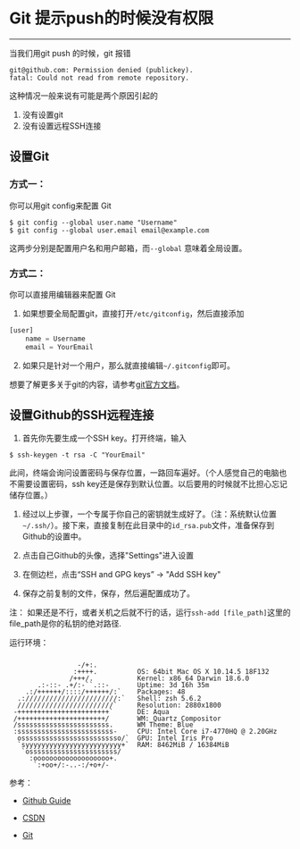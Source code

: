 # Git 提示push的时候没有权限
<hr>

当我们用git push 的时候，git 报错
```
git@github.com: Permission denied (publickey).
fatal: Could not read from remote repository.
```
这种情况一般来说有可能是两个原因引起的
1. 没有设置git
2. 没有设置远程SSH连接

## 设置Git
### 方式一：
你可以用git config来配置 Git
```shell
$ git config --global user.name "Username"
$ git config --global user.email email@example.com
```
这两步分别是配置用户名和用户邮箱，而``` --global ``` 意味着全局设置。

### 方式二：
你可以直接用编辑器来配置 Git
1. 如果想要全局配置git，直接打开```/etc/gitconfig```，然后直接添加


```js
[user]
    name = Username
    email = YourEmail
```
2. 如果只是针对一个用户，那么就直接编辑```~/.gitconfig```即可。

想要了解更多关于git的内容，请参考[git官方文档](https://git-scm.com/book/zh/v2)。
## 设置Github的SSH远程连接
  1. 首先你先要生成一个SSH key。打开终端，输入
  ```shell
  $ ssh-keygen -t rsa -C "YourEmail"
  ```
此间，终端会询问设置密码与保存位置，一路回车遍好。（个人感觉自己的电脑也不需要设置密码，ssh key还是保存到默认位置。以后要用的时候就不比担心忘记储存位置。）

1. 经过以上步骤，一个专属于你自己的密钥就生成好了。（注：系统默认位置```~/.ssh/```）。接下来，直接复制在此目录中的```id_rsa.pub```文件，准备保存到Github的设置中。

3. 点击自己Github的头像，选择"Settings"进入设置

4. 在侧边栏，点击“SSH and GPG keys” -> "Add SSH key"

5. 保存之前复制的文件，保存，然后遍配置成功了。

注： 如果还是不行，或者关机之后就不行的话，运行```ssh-add [file_path]```这里的file_path是你的私钥的绝对路径.


运行环境：
<div style="line-height:1" >


```

                 -/+:.          
                :++++.          OS: 64bit Mac OS X 10.14.5 18F132
               /+++/.           Kernel: x86_64 Darwin 18.6.0
       .:-::- .+/:-``.::-       Uptime: 3d 16h 35m
    .:/++++++/::::/++++++/:`    Packages: 48
  .:///////////////////////:`   Shell: zsh 5.6.2
  ////////////////////////`     Resolution: 2880x1800
 -+++++++++++++++++++++++`      DE: Aqua
 /++++++++++++++++++++++/       WM: Quartz Compositor
 /sssssssssssssssssssssss.      WM Theme: Blue
 :ssssssssssssssssssssssss-     CPU: Intel Core i7-4770HQ @ 2.20GHz
  osssssssssssssssssssssssso/`  GPU: Intel Iris Pro
  `syyyyyyyyyyyyyyyyyyyyyyyy+`  RAM: 8462MiB / 16384MiB
   `ossssssssssssssssssssss/
     :ooooooooooooooooooo+.
      `:+oo+/:-..-:/+o+/-

```
</div>
参考：

 - [Github Guide](https://help.github.com/en/enterprise/2.15/user/articles/adding-a-new-ssh-key-to-your-github-account)

 - [CSDN](https://blog.csdn.net/sinat_33909283/article/details/78273976)

 - [Git](https://git-scm.com/book/en/v2/Getting-Started-First-Time-Git-Setup)

<Valine></Valine>
